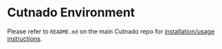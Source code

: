 # Cutnado Environment

Please refer to `README.md` on the main Cutnado repo for [installation/usage instructions][main readme].

[main readme]: https://github.com/TheTempleNews/cutnado/blob/develop/README.md
